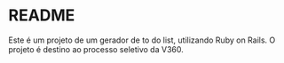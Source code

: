 # README

Este é um projeto de um gerador de to do list, utilizando Ruby on Rails. 
O projeto é destino ao processo seletivo da V360.
